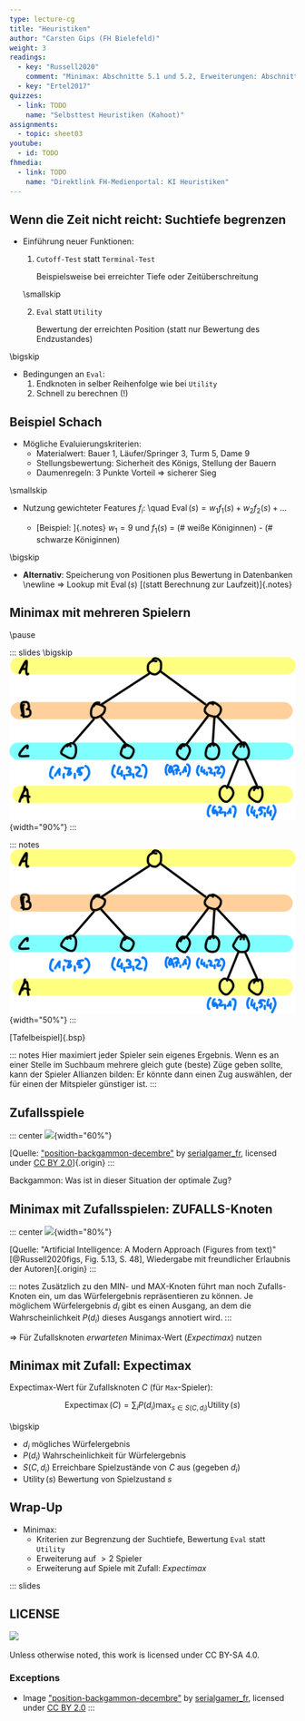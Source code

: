 ```yaml
---
type: lecture-cg
title: "Heuristiken"
author: "Carsten Gips (FH Bielefeld)"
weight: 3
readings:
  - key: "Russell2020"
    comment: "Minimax: Abschnitte 5.1 und 5.2, Erweiterungen: Abschnitte 5.3 -- 5.8"
  - key: "Ertel2017"
quizzes:
  - link: TODO
    name: "Selbsttest Heuristiken (Kahoot)"
assignments:
  - topic: sheet03
youtube:
  - id: TODO
fhmedia:
  - link: TODO
    name: "Direktlink FH-Medienportal: KI Heuristiken"
---
```



## Wenn die Zeit nicht reicht: Suchtiefe begrenzen

*   Einführung neuer Funktionen:
    1.  `Cutoff-Test` statt `Terminal-Test`

        Beispielsweise bei erreichter Tiefe oder Zeitüberschreitung

    \smallskip

    2.  `Eval` statt `Utility`

        Bewertung der erreichten Position (statt nur Bewertung des Endzustandes)

\bigskip

*   Bedingungen an `Eval`:
    1.  Endknoten in selber Reihenfolge wie bei `Utility`
    2.  Schnell zu berechnen (!)


## Beispiel Schach

*   Mögliche Evaluierungskriterien:
    *   Materialwert: Bauer 1, Läufer/Springer 3, Turm  5, Dame 9
    *   Stellungsbewertung: Sicherheit des Königs, Stellung der Bauern
    *   Daumenregeln: 3 Punkte Vorteil => sicherer Sieg

\smallskip

*   Nutzung gewichteter Features
    $f_i$: \quad $\operatorname{Eval}(s) = w_1f_1(s) + w_2f_2(s) + \ldots$

    *   [Beispiel: ]{.notes}  $w_1 = 9$ und $f_1(s)$ = (# weiße Königinnen) - (# schwarze Königinnen)

\bigskip

*   **Alternativ**: Speicherung von Positionen plus Bewertung in Datenbanken \newline
    => Lookup mit $\operatorname{Eval}(s)$ [(statt Berechnung zur Laufzeit)]{.notes}


## Minimax mit mehreren Spielern

\pause

::: slides
\bigskip
![](images/minimax3.png){width="90%"}
:::

::: notes
![](images/minimax3.png){width="50%"}
:::

[Tafelbeispiel]{.bsp}

::: notes
Hier maximiert jeder Spieler sein eigenes Ergebnis. Wenn es an einer Stelle im Suchbaum mehrere gleich gute (beste) Züge
geben sollte, kann der Spieler Allianzen bilden: Er könnte dann einen Zug auswählen, der für einen der Mitspieler günstiger
ist.
:::


## Zufallsspiele

::: center
![](https://live.staticflickr.com/3670/11267311625_e4758ff425_o_d.jpg){width="60%"}

[Quelle: ["position-backgammon-decembre"](https://www.flickr.com/photos/83436399@N04/11267311625) by [serialgamer_fr](https://www.flickr.com/photos/83436399@N04), licensed under [CC BY 2.0](https://creativecommons.org/licenses/by/2.0/?ref=ccsearch&atype=rich)]{.origin}
:::

Backgammon: Was ist in dieser Situation der optimale Zug?


## Minimax mit Zufallsspielen: ZUFALLS-Knoten

::: center
![](images/backgammon-tree.png){width="80%"}

[Quelle: "Artificial Intelligence: A Modern Approach (Figures from text)" [@Russell2020figs, Fig. 5.13, S. 48], Wiedergabe mit freundlicher Erlaubnis der Autoren]{.origin}
:::

::: notes
Zusätzlich zu den MIN- und MAX-Knoten führt man noch Zufalls-Knoten ein, um
das Würfelergebnis repräsentieren zu können. Je möglichem Würfelergebnis $d_i$
gibt es einen Ausgang, an dem die Wahrscheinlichkeit $P(d_i)$ dieses Ausgangs
annotiert wird.
:::

=> Für Zufallsknoten *erwarteten* Minimax-Wert (*Expectimax*) nutzen


## Minimax mit Zufall: Expectimax

Expectimax-Wert für Zufallsknoten $C$ (für `Max`-Spieler):

$$
    \operatorname{Expectimax}(C) = \sum_i P(d_i) \max_{s \in S(C,d_i)} \operatorname{Utility}(s)
$$

\bigskip

*   $d_i$ mögliches Würfelergebnis
*   $P(d_i)$ Wahrscheinlichkeit für Würfelergebnis
*   $S(C,d_i)$ Erreichbare Spielzustände von $C$ aus (gegeben $d_i$)
*   $\operatorname{Utility}(s)$ Bewertung von Spielzustand $s$


## Wrap-Up

*   Minimax:
    *   Kriterien zur Begrenzung der Suchtiefe, Bewertung `Eval` statt `Utility`
    *   Erweiterung auf $>2$ Spieler
    *   Erweiterung auf Spiele mit Zufall: *Expectimax*







<!-- DO NOT REMOVE - THIS IS A LAST SLIDE TO INDICATE THE LICENSE AND POSSIBLE EXCEPTIONS (IMAGES, ...). -->
::: slides
## LICENSE
![](https://licensebuttons.net/l/by-sa/4.0/88x31.png)

Unless otherwise noted, this work is licensed under CC BY-SA 4.0.

### Exceptions
*   Image ["position-backgammon-decembre"](https://www.flickr.com/photos/83436399@N04/11267311625) by [serialgamer_fr](https://www.flickr.com/photos/83436399@N04), licensed under [CC BY 2.0](https://creativecommons.org/licenses/by/2.0/?ref=ccsearch&atype=rich)
:::
